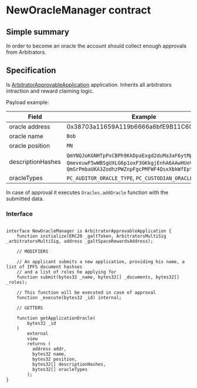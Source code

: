 # NewOracleManager contract

## Simple summary

In order to become an oracle the account should collect enough approvals from Arbitrators.

## Specification
Is [ArbitratorApprovableApplication](./ArbitratorApprovableApplication.md) application. Inherits all arbitrators intraction and reward claiming logic.

Payload example:

| Field | Example 
| --- | ---
| oracle address | 0x38703a11659A119b6666a6bfE9B11C60F8254f03
| oracle name | `Bob`
| oracle position | `MN`
| descriptionHashes | `QmYNQJoKGNHTpPxCBPh9KkDpaExgd2duMa3aF6ytMpHdao`, `QmeveuwF5wWBSgUXLG6p1oxF3GKkgjEnhA6AAwHUoVsx6E`, `QmSrPmbaUKA3ZodhzPWZnpFgcPMFWF4QsxXbkWfEptTBJd`
| oracleTypes | `PC_AUDITOR_ORACLE_TYPE`, `PC_CUSTODIAN_ORACLE_TYPE`

In case of approval it executes `Oracles.addOracle` function with the submitted data.

### Interface

````solidity

interface NewOracleManager is ArbitratorApprovableApplication {
    function initialize(ERC20 _galtToken, ArbitratorsMultiSig _arbitratorsMultiSig, address _galtSpaceRewardsAddress);

    // MODIFIERS

    // An applicant submits a new application, providing his name, a list of IPFS document hashses 
    // and a list of roles he applying for
    function submit(bytes32 _name, bytes32[] _documents, bytes32[] _roles);
    
    // This function will be executed in case of approval
    function _execute(bytes32 _id) internal;

    // GETTERS

    function getApplicationOracle(
        bytes32 _id
    )
        external
        view
        returns (
          address addr,
          bytes32 name,
          bytes32 position,
          bytes32[] descriptionHashes,
          bytes32[] oracleTypes
        );
}
````

